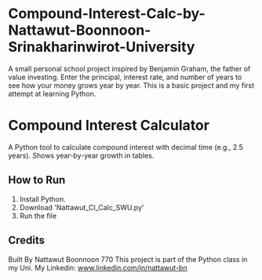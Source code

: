# Compound-Interest-Calc-by-Nattawut-Boonnoon-Srinakharinwirot-University
A small personal school project inspired by Benjamin Graham, the father of value investing. Enter the principal, interest rate, and number of years to see how your money grows year by year. This is a basic project and my first attempt at learning Python.

# Compound Interest Calculator
A Python tool to calculate compound interest with decimal time (e.g., 2.5 years). Shows year-by-year growth in tables.

## How to Run
1. Install Python.
2. Download 'Nattawut_CI_Calc_SWU.py'
3. Run the file

## Credits
Built By Nattawut Boonnoon 770
This project is part of the Python class in my Uni.
My Linkedin: www.linkedin.com/in/nattawut-bn
